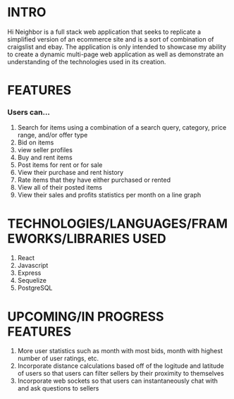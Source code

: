 # INTRO

Hi Neighbor is a full stack web application that seeks to replicate a simplified version of an ecommerce site and is a sort of combination of craigslist and ebay. The application is only intended to showcase my ability to create a dynamic multi-page web application as well as demonstrate an understanding of the technologies used in its creation.

# FEATURES

### Users can...

1. Search for items using a combination of a search query, category, price range, and/or offer type
2. Bid on items
3. view seller profiles 
4. Buy and rent items
5. Post items for rent or for sale
6. View their purchase and rent history
7. Rate items that they have either purchased or rented
8. View all of their posted items 
9. View their sales and profits statistics per month on a line graph

# TECHNOLOGIES/LANGUAGES/FRAMEWORKS/LIBRARIES USED

1. React 
2. Javascript
3. Express
4. Sequelize
5. PostgreSQL

# UPCOMING/IN PROGRESS FEATURES

1. More user statistics such as month with most bids, month with highest number of user ratings, etc.
2. Incorporate distance calculations based off of the logitude and latitude of users so that users can filter sellers by their proximity to themselves
3. Incorporate web sockets so that users can instantaneously chat with and ask questions to sellers 